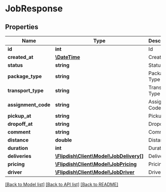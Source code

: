 # JobResponse

## Properties
Name | Type | Description | Notes
------------ | ------------- | ------------- | -------------
**id** | **int** | Id | [optional] 
**created_at** | [**\DateTime**](\DateTime.md) | Created At | [optional] 
**status** | **string** | Status | [optional] 
**package_type** | **string** | Package Type | [optional] 
**transport_type** | **string** | Transport Type | [optional] 
**assignment_code** | **string** | Assignment Code | [optional] 
**pickup_at** | **string** | Pickup At | [optional] 
**dropoff_at** | **string** | Dropoff At | [optional] 
**comment** | **string** | Comment | [optional] 
**distance** | **double** | Distance | [optional] 
**duration** | **int** | Duration | [optional] 
**deliveries** | [**\Flipdish\Client\Model\JobDelivery[]**](JobDelivery.md) | Deliveries | [optional] 
**pricing** | [**\Flipdish\Client\Model\JobPricing**](JobPricing.md) | Pricing | [optional] 
**driver** | [**\Flipdish\Client\Model\JobDriver**](JobDriver.md) | Driver | [optional] 

[[Back to Model list]](../README.md#documentation-for-models) [[Back to API list]](../README.md#documentation-for-api-endpoints) [[Back to README]](../README.md)


